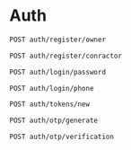 <h1>Auth</h1>

```bash
POST auth/register/owner
```

```bash
POST auth/register/conractor
```

```bash
POST auth/login/password
```

```bash
POST auth/login/phone
```

```bash
POST auth/tokens/new
```

```bash
POST auth/otp/generate
```

```bash
POST auth/otp/verification
```

